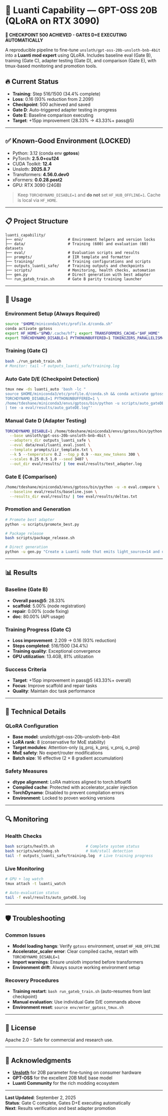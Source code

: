 # 🎯 Luanti Capability — GPT-OSS 20B (QLoRA on RTX 3090)

**🎉 CHECKPOINT 500 ACHIEVED - GATES D+E EXECUTING AUTOMATICALLY**

A reproducible pipeline to fine-tune `unsloth/gpt-oss-20b-unsloth-bnb-4bit` into a **Luanti mod expert** using QLoRA. Includes baseline eval (Gate B), training (Gate C), adapter testing (Gate D), and comparison (Gate E), with tmux-based monitoring and promotion tools.

## 🔥 **Current Status**
- **Training**: Step 516/1500 (34.4% complete)
- **Loss**: 0.16 (93% reduction from 2.209!)
- **Checkpoint**: 500 achieved and saved
- **Gate D**: Auto-triggered adapter testing in progress
- **Gate E**: Baseline comparison executing
- **Target**: +15pp improvement (28.33% → 43.33%+ pass@5)

---

## ✅ **Known-Good Environment (LOCKED)**
- Python: 3.12 (conda env **gptoss**)
- PyTorch: **2.5.0+cu124**
- CUDA Toolkit: **12.4**
- Unsloth: **2025.8.7**
- Transformers: **4.56.0.dev0**
- xFormers: **0.0.28.post2**
- GPU: RTX 3090 (24GB)

> Keep `TORCHDYNAMO_DISABLE=1` and **do not** set `HF_HUB_OFFLINE=1`. Cache is local via `HF_HOME`.

---

## 📋 **Project Structure**
```
luanti_capability/
├── env/                    # Environment helpers and version locks
├── data/                   # Training (600) and evaluation (60) datasets
├── eval/                   # Evaluation scripts and results
├── prompts/                # IIR template and formatter
├── training/               # Training configurations and scripts
├── outputs_luanti_safe/    # Training outputs and checkpoints
├── scripts/                # Monitoring, health checks, automation
├── gen.py                  # Direct generation with best adapter
└── run_gateb_train.sh      # Gate B parity training launcher
```

---

## 🚀 **Usage**

### **Environment Setup (Always Required)**
```bash
source "$HOME/miniconda3/etc/profile.d/conda.sh"
conda activate gptoss
export HF_HOME="$PWD/.cache/hf"; export TRANSFORMERS_CACHE="$HF_HOME"
export TORCHDYNAMO_DISABLE=1 PYTHONUNBUFFERED=1 TOKENIZERS_PARALLELISM=false
```

### **Training (Gate C)**
```bash
bash ./run_gateb_train.sh
# Monitor: tail -f outputs_luanti_safe/training.log
```

### **Auto Gate D/E (Checkpoint Detection)**
```bash
tmux new -ds luanti_auto 'bash -lc "
source $HOME/miniconda3/etc/profile.d/conda.sh && conda activate gptoss;
TORCHDYNAMO_DISABLE=1 PYTHONUNBUFFERED=1 \
/home/tdeshane/miniconda3/envs/gptoss/bin/python -u scripts/auto_gateDE.py \
| tee -a eval/results/auto_gateDE.log"'
```

### **Manual Gate D (Adapter Testing)**
```bash
TORCHDYNAMO_DISABLE=1 /home/tdeshane/miniconda3/envs/gptoss/bin/python -u -m eval.test_adapter \
  --base unsloth/gpt-oss-20b-unsloth-bnb-4bit \
  --adapters_dir outputs_luanti_safe \
  --eval data/eval/luanti_eval.jsonl \
  --template prompts/iir_template.txt \
  --k 5 --temperature 0.2 --top_p 0.9 --max_new_tokens 300 \
  --scales 0.25 0.5 1.0 --seed 3407 \
  --out_dir eval/results/ | tee eval/results/test_adapter.log
```

### **Gate E (Comparison)**
```bash
/home/tdeshane/miniconda3/envs/gptoss/bin/python -u -m eval.compare \
  --baseline eval/results/baseline.json \
  --results_dir eval/results/ | tee eval/results/deltas.txt
```

### **Promotion and Generation**
```bash
# Promote best adapter
python -u scripts/promote_best.py

# Package release
bash scripts/package_release.sh

# Direct generation
python -u gen.py "Create a Luanti node that emits light_source=14 and drops itself when dug."
```

---

## 📊 **Results**

### **Baseline (Gate B)**
- **Overall pass@5**: 28.33%
- **scaffold**: 5.00% (node registration)  
- **repair**: 0.00% (code fixing)
- **doc**: 80.00% (API usage)

### **Training Progress (Gate C)**
- **Loss improvement**: 2.209 → 0.16 (93% reduction)
- **Steps completed**: 516/1500 (34.4%)
- **Training quality**: Exceptional convergence
- **GPU utilization**: 13.4GB, 81% utilization

### **Success Criteria**
- **Target**: +15pp improvement in pass@5 (43.33%+ overall)
- **Focus**: Improve scaffold and repair tasks
- **Quality**: Maintain doc task performance

---

## 🔧 **Technical Details**

### **QLoRA Configuration**
- **Base model**: unsloth/gpt-oss-20b-unsloth-bnb-4bit
- **LoRA rank**: 8 (conservative for MoE stability)
- **Target modules**: Attention-only (q_proj, k_proj, v_proj, o_proj)
- **MoE safety**: No expert/router modifications
- **Batch size**: 16 effective (2 × 8 gradient accumulation)

### **Safety Measures**
- **dtype alignment**: LoRA matrices aligned to torch.bfloat16
- **Compiled cache**: Protected with accelerator_scaler injection
- **TorchDynamo**: Disabled to prevent compilation errors
- **Environment**: Locked to proven working versions

---

## 🔍 **Monitoring**

### **Health Checks**
```bash
bash scripts/health.sh              # Complete system status
bash scripts/watchdog.sh            # NaN/stall detection
tail -f outputs_luanti_safe/training.log  # Live training progress
```

### **Live Monitoring**
```bash
# GPU + log watch
tmux attach -t luanti_watch

# Auto-evaluation status
tail -f eval/results/auto_gateDE.log
```

---

## 🛡️ **Troubleshooting**

### **Common Issues**
- **Model loading hangs**: Verify `gptoss` environment, unset `HF_HUB_OFFLINE`
- **Accelerator_scaler error**: Clear compiled cache, restart with `TORCHDYNAMO_DISABLE=1`
- **Import warnings**: Ensure unsloth imported before transformers
- **Environment drift**: Always source working environment setup

### **Recovery Procedures**
- **Training restart**: `bash run_gateb_train.sh` (auto-resumes from last checkpoint)
- **Manual evaluation**: Use individual Gate D/E commands above
- **Environment reset**: `source env/enter_gptoss_tmux.sh`

---

## 📄 **License**
Apache 2.0 - Safe for commercial and research use.

---

## 🙏 **Acknowledgments**
- **[Unsloth](https://unsloth.ai)** for 20B parameter fine-tuning on consumer hardware
- **GPT-OSS** for the excellent 20B MoE base model
- **Luanti Community** for the rich modding ecosystem

---

**Last Updated**: September 2, 2025  
**Status**: Gate C complete, Gates D+E executing automatically  
**Next**: Results verification and best adapter promotion